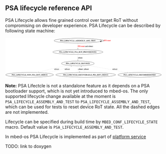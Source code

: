 <h2 id="psa-lifecycle">PSA lifecycle reference API</h2>

PSA Lifecycle allows fine grained control over target RoT without compromising on developer experience.
PSA Lifecycle can be described by following state machine:

![lifecycle](./psa_lifecycle.png)

<span class="notes"> **Note:**
PSA Lifectcle is not a standalone feature as it depends on a PSA bootloader support, which is not yet introduced to mbed-os.
The only supported lifecycle change available at the moment is `PSA_LIFECYCLE_ASSEMBLY_AND_TEST` to `PSA_LIFECYCLE_ASSEMBLY_AND_TEST`, which can be used for tests to reset device RoT state.
All the dashed edges are not implemented.
</span>

Lifecycle can be specified during build time by `MBED_CONF_LIFECYCLE_STATE` macro. Default value is `PSA_LIFECYCLE_ASSEMBLY_AND_TEST`.

In mbed-os PSA Lifecycle is implemented as part of [platform service](../platform_servcie.md)

TODO: link to doxygen